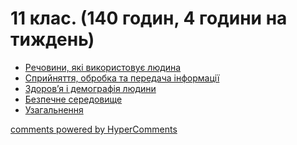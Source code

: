 <div id="hypercomments_widget" class="js-hypercomments-widget invisible"></div>

# 11 клас. (140 годин, 4 години на тиждень)


<ul type="disc">
    <li><a href="1/rechovyny.md">Речовини, які використовує людина</a></li>
    <li><a href="2/spryynyattya_informacii.md">Сприйняття, обробка та передача інформації</a></li>
    <li><a href="3/zdorovya_i_demografya.md">Здоров’я і демографія людини</a></li>
    <li><a href="4/bezpechne_seredovyshe.md">Безпечне середовище</a></li>
    <li><a href="2/uzagalnennya.md">Узагальнення</a></li>
</ul>


<div class="js-hypercomments-container">
<a href="http://hypercomments.com" class="hc-link" title="comments widget">comments powered by HyperComments</a>
</div>